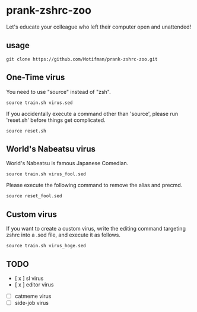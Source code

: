 # prank-zshrc-zoo
Let's educate your colleague who left their computer open and unattended!

## usage
```
git clone https://github.com/Motifman/prank-zshrc-zoo.git
```
## One-Time virus 
You need to use "source" instead of "zsh".
```
source train.sh virus.sed
```
If you accidentally execute a command other than 'source', please run 'reset.sh' before things get complicated.
```
source reset.sh
```
## World's Nabeatsu virus
World's Nabeatsu is famous Japanese Comedian.
```
source train.sh virus_fool.sed
```
Please execute the following command to remove the alias and precmd.
```
source reset_fool.sed
```

## Custom virus
If you want to create a custom virus, write the editing command targeting zshrc into a .sed file, and execute it as follows.
```
source train.sh virus_hoge.sed
```


## TODO

- [ x ] sl virus 
- [ x ] editor virus
- [ ] catmeme virus
- [ ] side-job virus 
